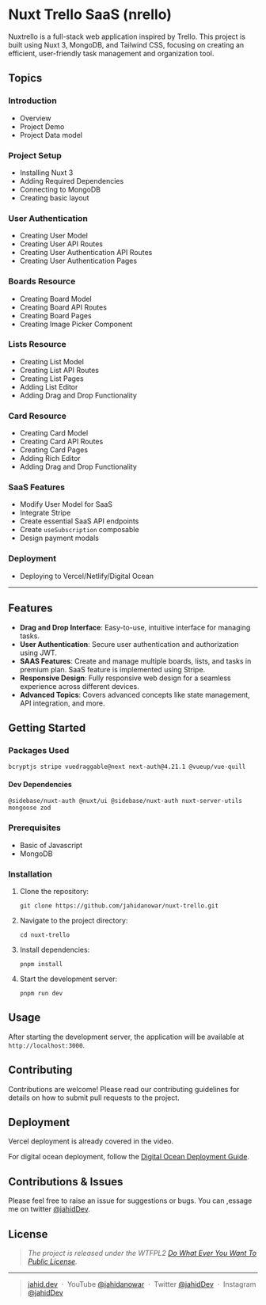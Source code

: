 # Nuxt Trello SaaS (nrello)

Nuxtrello is a full-stack web application inspired by Trello. This project is built using Nuxt 3, MongoDB, and Tailwind CSS, focusing on creating an efficient, user-friendly task management and organization tool.

## Topics

### Introduction

- Overview
- Project Demo
- Project Data model

### Project Setup

- Installing Nuxt 3
- Adding Required Dependencies
- Connecting to MongoDB
- Creating basic layout

### User Authentication

- Creating User Model
- Creating User API Routes
- Creating User Authentication API Routes
- Creating User Authentication Pages

### Boards Resource

- Creating Board Model
- Creating Board API Routes
- Creating Board Pages
- Creating Image Picker Component

### Lists Resource

- Creating List Model
- Creating List API Routes
- Creating List Pages
- Adding List Editor
- Adding Drag and Drop Functionality

### Card Resource

- Creating Card Model
- Creating Card API Routes
- Creating Card Pages
- Adding Rich Editor
- Adding Drag and Drop Functionality

### SaaS Features

- Modify User Model for SaaS
- Integrate Stripe
- Create essential SaaS API endpoints
- Create `useSubscription` composable
- Design payment modals

### Deployment

- Deploying to Vercel/Netlify/Digital Ocean

<hr>

## Features

- **Drag and Drop Interface**: Easy-to-use, intuitive interface for managing tasks.
- **User Authentication**: Secure user authentication and authorization using JWT.
- **SAAS Features**: Create and manage multiple boards, lists, and tasks in premium plan. SaaS feature is implemented using Stripe.
- **Responsive Design**: Fully responsive web design for a seamless experience across different devices.
- **Advanced Topics**: Covers advanced concepts like state management, API integration, and more.

## Getting Started

### Packages Used

```
bcryptjs stripe vuedraggable@next next-auth@4.21.1 @vueup/vue-quill
```

#### Dev Dependencies

```
@sidebase/nuxt-auth @nuxt/ui @sidebase/nuxt-auth nuxt-server-utils mongoose zod
```

### Prerequisites

- Basic of Javascript
- MongoDB

### Installation

1. Clone the repository:
   ```
   git clone https://github.com/jahidanowar/nuxt-trello.git
   ```
2. Navigate to the project directory:
   ```
   cd nuxt-trello
   ```
3. Install dependencies:
   ```
   pnpm install
   ```
4. Start the development server:
   ```
   pnpm run dev
   ```

## Usage

After starting the development server, the application will be available at `http://localhost:3000`.

## Contributing

Contributions are welcome! Please read our contributing guidelines for details on how to submit pull requests to the project.

## Deployment

Vercel deployment is already covered in the video.

For digital ocean deployment, follow the [Digital Ocean Deployment Guide](https://www.youtube.com/watch?v=hANbHC90xug&ab_channel=JahidAnowar).

## Contributions & Issues

Please feel free to raise an issue for suggestions or bugs. You can ,essage me on twitter [@jahidDev](https://twitter.com/jahidDev).

## License

> _The project is released under the WTFPL2 [Do What Ever You Want To Public License](LICENSE)._

<hr>

> [jahid.dev](https://jahid.dev) &nbsp;&middot;&nbsp;
> YouTube [@jahidanowar](https://jahid.dev/go/yt) &nbsp;&middot;&nbsp;
> Twitter [@jahidDev](https://jahid.dev/go/tt) &nbsp;&middot;&nbsp;
> Instagram [@jahidDev](https://jahid.dev/go/ig)
